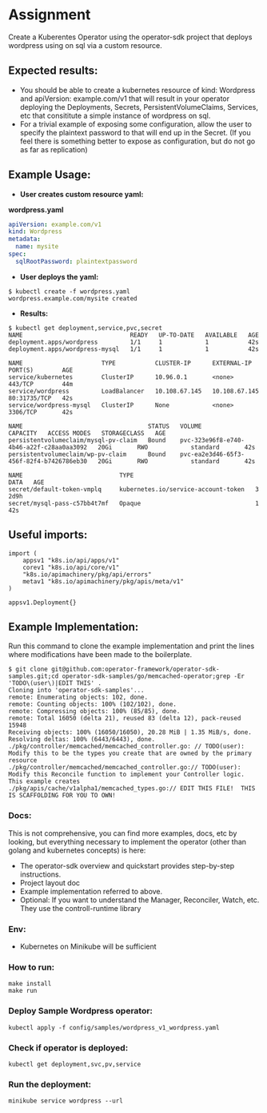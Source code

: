 Assignment
===

Create a Kuberentes Operator using the operator-sdk project that deploys wordpress using on sql via a custom resource.

## Expected results:
* You should be able to create a kubernetes resource of kind: Wordpress and apiVersion: example.com/v1 that will result in your operator deploying the Deployments, Secrets, PersistentVolumeClaims, Services, etc that consititute a simple instance of wordpress on sql.
* For a trivial example of exposing some configuration, allow the user to specify the plaintext password to that will end up in the Secret. (If you feel there is something better to expose as configuration, but do not go as far as replication)

## Example Usage:
* **User creates custom resource yaml:**

**wordpress.yaml**


```yaml
apiVersion: example.com/v1
kind: Wordpress
metadata:
  name: mysite
spec:
  sqlRootPassword: plaintextpassword
```

* **User deploys the yaml:**
```shell
$ kubectl create -f wordpress.yaml
wordpress.example.com/mysite created
```

* **Results:**
```shell
$ kubectl get deployment,service,pvc,secret
NAME                              READY   UP-TO-DATE   AVAILABLE   AGE
deployment.apps/wordpress         1/1     1            1           42s
deployment.apps/wordpress-mysql   1/1     1            1           42s

NAME                      TYPE           CLUSTER-IP      EXTERNAL-IP     PORT(S)        AGE
service/kubernetes        ClusterIP      10.96.0.1       <none>          443/TCP        44m
service/wordpress         LoadBalancer   10.108.67.145   10.108.67.145   80:31735/TCP   42s
service/wordpress-mysql   ClusterIP      None            <none>          3306/TCP       42s

NAME                                   STATUS   VOLUME                                     CAPACITY   ACCESS MODES   STORAGECLASS   AGE
persistentvolumeclaim/mysql-pv-claim   Bound    pvc-323e96f8-e740-4b46-a22f-c28aa0aa3092   20Gi       RWO            standard       42s
persistentvolumeclaim/wp-pv-claim      Bound    pvc-ea2e3d46-65f3-456f-82f4-b7426786eb30   20Gi       RWO            standard       42s

NAME                           TYPE                                  DATA   AGE
secret/default-token-vmplq     kubernetes.io/service-account-token   3      2d9h
secret/mysql-pass-c57bb4t7mf   Opaque                                1      42s
```

## Useful imports:
```shell
import (
    appsv1 "k8s.io/api/apps/v1"
    corev1 "k8s.io/api/core/v1"
    "k8s.io/apimachinery/pkg/api/errors"
    metav1 "k8s.io/apimachinery/pkg/apis/meta/v1"
)

appsv1.Deployment{}
```
## Example Implementation:
Run this command to clone the example implementation and print the lines where modifications have been made to the boilerplate.

```shell
$ git clone git@github.com:operator-framework/operator-sdk-samples.git;cd operator-sdk-samples/go/memcached-operator;grep -Er 'TODO\(user\)|EDIT THIS' .
Cloning into 'operator-sdk-samples'...
remote: Enumerating objects: 102, done.
remote: Counting objects: 100% (102/102), done.
remote: Compressing objects: 100% (85/85), done.
remote: Total 16050 (delta 21), reused 83 (delta 12), pack-reused 15948
Receiving objects: 100% (16050/16050), 20.28 MiB | 1.35 MiB/s, done.
Resolving deltas: 100% (6443/6443), done.
./pkg/controller/memcached/memcached_controller.go:	// TODO(user): Modify this to be the types you create that are owned by the primary resource
./pkg/controller/memcached/memcached_controller.go:// TODO(user): Modify this Reconcile function to implement your Controller logic.  This example creates
./pkg/apis/cache/v1alpha1/memcached_types.go:// EDIT THIS FILE!  THIS IS SCAFFOLDING FOR YOU TO OWN!
```

### Docs:

This is not comprehensive, you can find more examples, docs, etc by looking, but everything necessary to implement the operator (other than golang and kubernetes concepts) is here:

* The operator-sdk overview and quickstart provides step-by-step instructions.
* Project layout doc
* Example implementation referred to above.
* Optional: If you want to understand the Manager, Reconciler, Watch, etc. They use the controll-runtime library
### Env:
* Kubernetes on Minikube will be sufficient

### How to run:

```shell
make install
make run
```

### Deploy Sample Wordpress operator:
```shell
kubectl apply -f config/samples/wordpress_v1_wordpress.yaml
```

### Check if operator is deployed:
```shell
kubectl get deployment,svc,pv,service
```

### Run the deployment:
```shell
minikube service wordpress --url
```